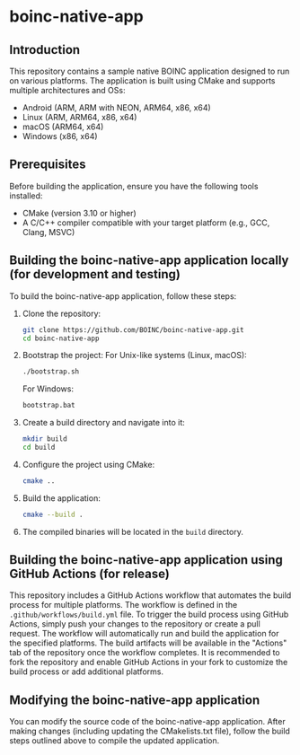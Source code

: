 # boinc-native-app

## Introduction

This repository contains a sample native BOINC application designed to run on various platforms. The application is built using CMake and supports multiple architectures and OSs:
- Android (ARM, ARM with NEON, ARM64, x86, x64)
- Linux (ARM, ARM64, x86, x64)
- macOS (ARM64, x64)
- Windows (x86, x64)

## Prerequisites

Before building the application, ensure you have the following tools installed:
- CMake (version 3.10 or higher)
- A C/C++ compiler compatible with your target platform (e.g., GCC, Clang, MSVC)

## Building the boinc-native-app application locally (for development and testing)

To build the boinc-native-app application, follow these steps:

1. Clone the repository:
   ```bash
   git clone https://github.com/BOINC/boinc-native-app.git
   cd boinc-native-app
   ```
2. Bootstrap the project:
    For Unix-like systems (Linux, macOS):
   ```bash
   ./bootstrap.sh
   ```
    For Windows:
   ```bash
   bootstrap.bat
   ```

3. Create a build directory and navigate into it:
   ```bash
   mkdir build
   cd build
   ```

4. Configure the project using CMake:
   ```bash
   cmake ..
   ```

5. Build the application:
   ```bash
   cmake --build .
   ```

6. The compiled binaries will be located in the `build` directory.

## Building the boinc-native-app application using GitHub Actions (for release)

This repository includes a GitHub Actions workflow that automates the build process for multiple platforms. The workflow is defined in the `.github/workflows/build.yml` file.
To trigger the build process using GitHub Actions, simply push your changes to the repository or create a pull request. The workflow will automatically run and build the application for the specified platforms.
The build artifacts will be available in the "Actions" tab of the repository once the workflow completes.
It is recommended to fork the repository and enable GitHub Actions in your fork to customize the build process or add additional platforms.

## Modifying the boinc-native-app application

You can modify the source code of the boinc-native-app application. After making changes (including updating the CMakelists.txt file), follow the build steps outlined above to compile the updated application.
